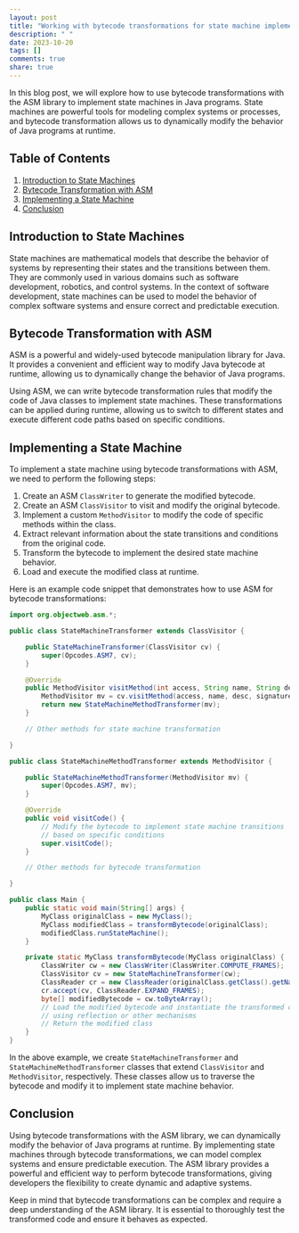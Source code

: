 ```yaml
---
layout: post
title: "Working with bytecode transformations for state machine implementation with ASM Library"
description: " "
date: 2023-10-20
tags: []
comments: true
share: true
---
```


In this blog post, we will explore how to use bytecode transformations with the ASM library to implement state machines in Java programs. State machines are powerful tools for modeling complex systems or processes, and bytecode transformation allows us to dynamically modify the behavior of Java programs at runtime.

## Table of Contents
1. [Introduction to State Machines](#introduction-to-state-machines)
2. [Bytecode Transformation with ASM](#bytecode-transformation-with-asm)
3. [Implementing a State Machine](#implementing-a-state-machine)
4. [Conclusion](#conclusion)

## Introduction to State Machines
State machines are mathematical models that describe the behavior of systems by representing their states and the transitions between them. They are commonly used in various domains such as software development, robotics, and control systems. In the context of software development, state machines can be used to model the behavior of complex software systems and ensure correct and predictable execution.

## Bytecode Transformation with ASM
ASM is a powerful and widely-used bytecode manipulation library for Java. It provides a convenient and efficient way to modify Java bytecode at runtime, allowing us to dynamically change the behavior of Java programs.

Using ASM, we can write bytecode transformation rules that modify the code of Java classes to implement state machines. These transformations can be applied during runtime, allowing us to switch to different states and execute different code paths based on specific conditions.

## Implementing a State Machine
To implement a state machine using bytecode transformations with ASM, we need to perform the following steps:

1. Create an ASM `ClassWriter` to generate the modified bytecode.
2. Create an ASM `ClassVisitor` to visit and modify the original bytecode.
3. Implement a custom `MethodVisitor` to modify the code of specific methods within the class.
4. Extract relevant information about the state transitions and conditions from the original code.
5. Transform the bytecode to implement the desired state machine behavior.
6. Load and execute the modified class at runtime.

Here is an example code snippet that demonstrates how to use ASM for bytecode transformations:

```java
import org.objectweb.asm.*;

public class StateMachineTransformer extends ClassVisitor {

    public StateMachineTransformer(ClassVisitor cv) {
        super(Opcodes.ASM7, cv);
    }

    @Override
    public MethodVisitor visitMethod(int access, String name, String desc, String signature, String[] exceptions) {
        MethodVisitor mv = cv.visitMethod(access, name, desc, signature, exceptions);
        return new StateMachineMethodTransformer(mv);
    }

    // Other methods for state machine transformation

}

public class StateMachineMethodTransformer extends MethodVisitor {

    public StateMachineMethodTransformer(MethodVisitor mv) {
        super(Opcodes.ASM7, mv);
    }

    @Override
    public void visitCode() {
        // Modify the bytecode to implement state machine transitions
        // based on specific conditions
        super.visitCode();
    }

    // Other methods for bytecode transformation

}

public class Main {
    public static void main(String[] args) {
        MyClass originalClass = new MyClass();
        MyClass modifiedClass = transformBytecode(originalClass);
        modifiedClass.runStateMachine();
    }

    private static MyClass transformBytecode(MyClass originalClass) {
        ClassWriter cw = new ClassWriter(ClassWriter.COMPUTE_FRAMES);
        ClassVisitor cv = new StateMachineTransformer(cw);
        ClassReader cr = new ClassReader(originalClass.getClass().getName());
        cr.accept(cv, ClassReader.EXPAND_FRAMES);
        byte[] modifiedBytecode = cw.toByteArray();
        // Load the modified bytecode and instantiate the transformed class
        // using reflection or other mechanisms
        // Return the modified class
    }
}
```

In the above example, we create `StateMachineTransformer` and `StateMachineMethodTransformer` classes that extend `ClassVisitor` and `MethodVisitor`, respectively. These classes allow us to traverse the bytecode and modify it to implement state machine behavior.

## Conclusion
Using bytecode transformations with the ASM library, we can dynamically modify the behavior of Java programs at runtime. By implementing state machines through bytecode transformations, we can model complex systems and ensure predictable execution. The ASM library provides a powerful and efficient way to perform bytecode transformations, giving developers the flexibility to create dynamic and adaptive systems.

Keep in mind that bytecode transformations can be complex and require a deep understanding of the ASM library. It is essential to thoroughly test the transformed code and ensure it behaves as expected.